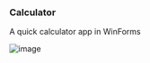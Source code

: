 ### Calculator

A quick calculator app in WinForms

![image](https://user-images.githubusercontent.com/4426088/57960273-bdee1080-78ff-11e9-8929-e4533c2c2c08.png)
